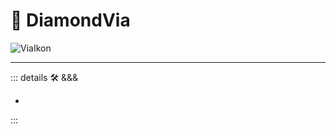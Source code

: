 # 🔻 <via>DiamondVia</via>

![ViaIkon](/BetaIkon/Via_Ikon.png)

---

<!-- =================================================== -->
<!-- =================================================== -->
<!-- =================================================== -->
<!-- =================================================== -->
<!-- =================================================== -->
::: details 🛠 <dev>&&&</dev>

-

:::
